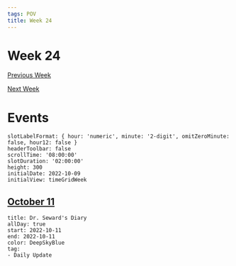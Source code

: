 ```yaml
---
tags: POV
title: Week 24
---
```


# Week 24

[Previous Week](2022-W42)

[Next Week](2022-W44)

# Events

```itinerary
slotLabelFormat: { hour: 'numeric', minute: '2-digit', omitZeroMinute: false, hour12: false }
headerToolbar: false
scrollTime: '08:00:00'
slotDuration: '02:00:00'
height: 300
initialDate: 2022-10-09
initialView: timeGridWeek
```

## [October 11](2022-10-11.md)

```itinerary-event
title: Dr. Seward's Diary
allDay: true
start: 2022-10-11
end: 2022-10-11
color: DeepSkyBlue
tag:
- Daily Update
```

